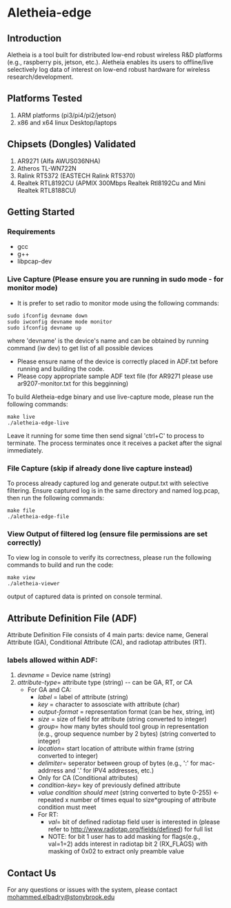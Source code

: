 # Aletheia-edge

## Introduction
Aletheia is a tool built for distributed low-end robust wireless R&D platforms (e.g., raspberry pis, jetson, etc.). Aletheia enables its users to offline/live selectively log data of interest on low-end robust hardware for wireless research/development.

## Platforms Tested
1. ARM platforms (pi3/pi4/pi2/jetson)
2. x86 and x64 linux Desktop/laptops

## Chipsets (Dongles) Validated
1. AR9271 (Alfa AWUS036NHA)
2. Atheros TL-WN722N
3. Ralink RT5372 (EASTECH Ralink RT5370)
4. Realtek RTL8192CU (APMIX 300Mbps Realtek Rtl8192Cu and Mini Realtek RTL8188CU)

## Getting Started

### Requirements
- gcc
- g++
- libpcap-dev

### Live Capture (Please ensure you are running in sudo mode - for monitor mode)

- It is prefer to set radio to monitor mode using the following commands:
```
sudo ifconfig devname down 
sudo iwconfig devname mode monitor
sudo ifconfig devname up
```
where 'devname' is the device's name and can be obtained by running command (iw dev) to get list of all possible devices

- Please ensure name of the device is correctly placed in ADF.txt before running and building the code.
- Please copy appropriate sample ADF text file (for AR9271 please use ar9207-monitor.txt for this begginning)

To build Aletheia-edge binary and use live-capture mode, please run the following commands:
```
make live
./aletheia-edge-live
```

Leave it running for some time then send signal 'ctrl+C' to process to terminate. The process terminates once it receives a packet after the signal immediately.

### File Capture (skip if already done live capture instead)
To process already captured log and generate output.txt with selective filtering. Ensure captured log is in the same directory and named log.pcap, then run the following commands:
```
make file
./aletheia-edge-file
```

### View Output of filtered log (ensure file permissions are set correctly)
To view log in console to verify its correctness, please run the following commands to build and run the code:
```
make view
./aletheia-viewer
```

output of captured data is printed on console terminal.

## Attribute Definition File (ADF)

Attribute Definition File consists of 4 main parts: device name, General Attribute (GA), Conditional Attribute (CA), and radiotap attributes (RT).

### labels allowed within ADF:
1. *devname* = Device name (string)
2. *attribute-type*= attribute type (string) -- can be GA, RT, or CA
    - For GA and CA:
      - *label* = label of attribute (string)
      - *key* = character to assosciate with attribute (char) 
      - *output-format* = representation format (can be hex, string, int)
      - *size* = size of field for attribute (string converted to integer)
      - *group*= how many bytes should tool group in representation (e.g., group sequence number by 2 bytes) (string converted to integer)
      - *location*= start location of attribute within frame (string converted to integer)
      - *delimiter*= seperator between group of bytes (e.g., ':' for mac-addrress and '.' for IPV4 addresses, etc.)
      - Only for CA (Conditional attributes)
      - *condition-key*= key of previously defined attribute
      - *value condition should meet* (string converted to byte 0-255) <- repeated x number of times equal to size*grouping of attribute condition must meet
      - For RT:
        - *val*= bit of defined radiotap field user is interested in (please refer to http://www.radiotap.org/fields/defined) for full list
        - NOTE: for bit 1 user has to add masking for flags(e.g., val=1=2) adds interest in radiotap bit 2 (RX_FLAGS) with masking of 0x02 to extract only preamble value
     
## Contact Us

For any questions or issues with the system, please contact mohammed.elbadry@stonybrook.edu
